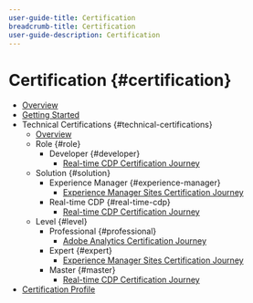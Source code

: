 ```yaml
---
user-guide-title: Certification
breadcrumb-title: Certification
user-guide-description: Certification
---
```


# Certification {#certification}

+ [Overview](overview.md)
+ [Getting Started](getting-started.md)
+ Technical Certifications {#technical-certifications}
  + [Overview](technical-certifications.md)
  + Role {#role}
    + Developer {#developer}
      + [Real-time CDP Certification Journey](journeys/real-time-cdp.md)
  + Solution {#solution}
    + Experience Manager {#experience-manager}
      + [Experience Manager Sites Certification Journey](https://experienceleague.corp.adobe.com/docs/certification/certification/technical-certifications/role/developer/real-time-cdp.html) 
    + Real-time CDP {#real-time-cdp}
      + [Real-time CDP Certification Journey](https://experienceleague.corp.adobe.com/docs/certification/certification/technical-certifications/role/developer/real-time-cdp.html)
  + Level {#level}
    + Professional {#professional}
      + [Adobe Analytics Certification Journey](https://experienceleague.corp.adobe.com/docs/certification/certification/technical-certifications/role/developer/real-time-cdp.html)
    + Expert {#expert}
      + [Experience Manager Sites Certification Journey](https://experienceleague.corp.adobe.com/docs/certification/certification/technical-certifications/role/developer/real-time-cdp.html)  
    + Master {#master}
      + [Real-time CDP Certification Journey](https://experienceleague.corp.adobe.com/docs/certification/certification/technical-certifications/role/developer/real-time-cdp.html)
+ [Certification Profile](profile.md)

<!--

Articles must be added to this TOC file in order to render.

Use this list format to specify links to articles and section headings that expand and collapse in the left rail of the user guide.

An article link CANNOT be used as a section heading.
-->
